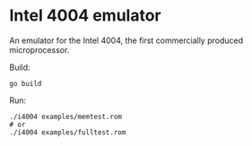 # Intel 4004 emulator

An emulator for the Intel 4004, the first commercially produced microprocessor.

Build:
```
go build
```

Run:
```
./i4004 examples/memtest.rom
# or
./i4004 examples/fulltest.rom
```